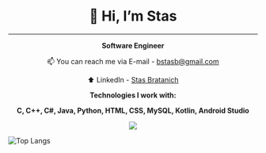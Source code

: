 <h1 align="center">👋 Hi, I’m Stas</h1>

***

**<p align="center">Software Engineer</p>**
<p align="center">📫 You can reach me via E-mail - <a href="mailto:bstasb@gmail.com">bstasb@gmail.com</a></p>
<p align="center">⬆️ LinkedIn - <a href="https://www.linkedin.com/in/stas-bratanich-computer-science/" target="_blank">Stas Bratanich</a></p>

<p align="center">
  <strong>Technologies I work with:</strong>
</p>

<p align="center">
  <strong>C, C++, C#, Java, Python, HTML, CSS, MySQL, Kotlin, Android Studio</strong>
</p>

<p align="center">
  <a href="https://skillicons.dev">
    <img src="https://skillicons.dev/icons?i=c,cpp,cs,java,py,html,css,mysql,kotlin,androidstudio&perline=5" />
  </a>
</p>

![Top Langs](https://github-readme-stats.vercel.app/api/top-langs/?username=stasbratanich&size_weight=0.5&count_weight=0.5&langs_count=8)
